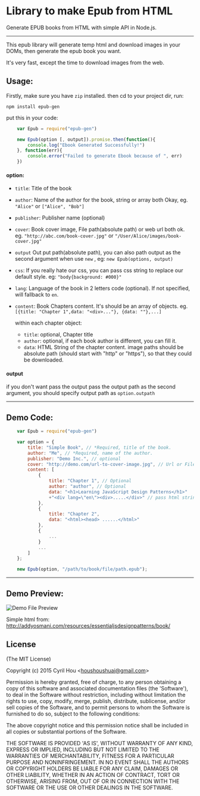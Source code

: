 # Library to make Epub from HTML

Generate EPUB books from HTML with simple API in Node.js.

------

This epub library will generate temp html and download images in your DOMs, then generate the epub book you want.

It's very fast, except the time to download images from the web.


## Usage:

Firstly, make sure you have `zip` installed. then cd to your project dir, run:

	npm install epub-gen

put this in your code:

```javascript
    var Epub = require("epub-gen")

    new Epub(option [, output]).promise.then(function(){
        console.log("Ebook Generated Successfully!")
   	}, function(err){
        console.error("Failed to generate Ebook because of ", err)
    })
```

#### option:
- `title`:
    Title of the book
- `author`:
    Name of the author for the book, string or array both Okay, eg. `"Alice"` or `["Alice", "Bob"]`
- `publisher`:
    Publisher name (optional)
- `cover`:
    Book cover image, File path(absolute path) or web url both ok. eg. `"http://abc.com/book-cover.jpg"` or `"/User/Alice/images/book-cover.jpg"`
- `output`
    Out put path(absolute path), you can also path output as the second argument when use `new` , eg: `new Epub(options, output)`
- `css`:
    If you really hate our css, you can pass css string to replace our default style. eg: `"body{background: #000}"`
- `lang`:
    Language of the book in 2 letters code (optional). If not specified, will fallback to `en`.
- `content`:
    Book Chapters content. It's should be an array of objects. eg. `[{title: "Chapter 1",data: "<div>..."}, {data: ""},...]`

    within each chapter object:

    - `title`:
        optional, Chapter title
    - `author`:
        optional, if each book author is different, you can fill it.
    - `data`:
        HTML String of the chapter content. image paths should be absolute path (should start with "http" or "https"), so that they could be downloaded.


#### output
if you don't want pass the output pass the output path as the second argument, you should specify output path as `option.outpath`

------

## Demo Code:

```javascript
    var Epub = require("epub-gen")

    var option = {
        title: "Simple Book", // *Required, title of the book.
        author: "Me", // *Required, name of the author.
        publisher: "Demo Inc.", // optional
        cover: "http://demo.com/url-to-cover-image.jpg", // Url or File path both ok.
        content: [
            {
                title: "Chapter 1", // Optional
                author: "author", // Optional
                data: "<h1>Learning JavaScript Design Patterns</h1>"
                +"<div lang=\"en\"><div>.....</div>" // pass html string
            },
            {
                title: "Chapter 2",
                data: "<html><head> ......</html>"
            },
            {
                ...
            }
            ...
        ]
    };

    new Epub(option, "/path/to/book/file/path.epub");

```

------

## Demo Preview:

![Demo File Preview](http://s3.again.cc/capture/2015-02-14_163343.png)

Simple html from: http://addyosmani.com/resources/essentialjsdesignpatterns/book/

## License

(The MIT License)

Copyright (c) 2015 Cyril Hou &lt;houshoushuai@gmail.com&gt;

Permission is hereby granted, free of charge, to any person obtaining
a copy of this software and associated documentation files (the
'Software'), to deal in the Software without restriction, including
without limitation the rights to use, copy, modify, merge, publish,
distribute, sublicense, and/or sell copies of the Software, and to
permit persons to whom the Software is furnished to do so, subject to
the following conditions:

The above copyright notice and this permission notice shall be
included in all copies or substantial portions of the Software.

THE SOFTWARE IS PROVIDED 'AS IS', WITHOUT WARRANTY OF ANY KIND,
EXPRESS OR IMPLIED, INCLUDING BUT NOT LIMITED TO THE WARRANTIES OF
MERCHANTABILITY, FITNESS FOR A PARTICULAR PURPOSE AND NONINFRINGEMENT.
IN NO EVENT SHALL THE AUTHORS OR COPYRIGHT HOLDERS BE LIABLE FOR ANY
CLAIM, DAMAGES OR OTHER LIABILITY, WHETHER IN AN ACTION OF CONTRACT,
TORT OR OTHERWISE, ARISING FROM, OUT OF OR IN CONNECTION WITH THE
SOFTWARE OR THE USE OR OTHER DEALINGS IN THE SOFTWARE.